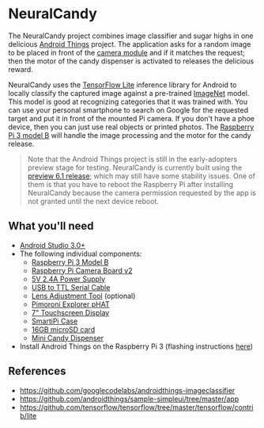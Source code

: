 # NeuralCandy

The NeuralCandy project combines image classifier and sugar highs in one delicious [Android Things](https://developer.android.com/things/get-started/index.html) project. The application asks for a random image to be placed in front of the [camera module](https://www.raspberrypi.org/products/camera-module-v2/) and if it matches the request; then the motor of the candy dispenser is activated to releases the delicious reward.

NeuralCandy uses the  [TensorFlow Lite](https://github.com/tensorflow/tensorflow/tree/master/tensorflow/contrib/lite#tensorflow-lite) inference library for Android to locally classify the captured image against a pre-trained [ImageNet](http://image-net.org/) model. This model is good at recognizing categories that it was trained with. You can use your personal smartphone to search on Google for the requested target and put it in front of the mounted Pi camera. If you don't have a phoe device, then you can just use real objects or printed photos. The [Raspberry Pi 3 model B](https://developer.android.com/things/hardware/raspberrypi.html) will handle the image processing and the motor for the candy release.

> Note that the Android Things project is still in the early-adopters preview stage for testing. NeuralCandy is currently built using the [preview 6.1 release](https://developer.android.com/things/preview/releases.html#preview-6-1); which may still have some stability issues.  One of them is that you have to reboot the Raspberry Pi after installing NeuralCandy because the camera permission requested by the app is not granted until the next device reboot.

## What you'll need

- [Android Studio 3.0+](https://developer.android.com/studio/index.html)
- The following individual components:
  - [Raspberry Pi 3 Model B](https://www.adafruit.com/product/3055)
  - [Raspberry Pi Camera Board v2](https://www.adafruit.com/product/3099)
  - [5V 2.4A Power Supply](https://www.adafruit.com/product/1995)
  - [USB to TTL Serial Cable](https://www.adafruit.com/product/954)
  - [Lens Adjustment Tool](https://www.adafruit.com/product/3518) (optional)
  - [Pimoroni Explorer pHAT](https://www.adafruit.com/product/3018)
  - [7" Touchscreen Display](https://www.adafruit.com/product/2718)
  - [SmartiPi Case](https://www.adafruit.com/product/3576)
  - [16GB microSD card](https://www.amazon.com/gp/product/B010Q57SEE/ref=ox_sc_act_title_2?smid=ATVPDKIKX0DER&psc=1)
  - [Mini Candy Dispenser](https://www.amazon.com/gp/product/B00RM5UQP0/ref=ox_sc_act_title_1?smid=A25PA0SPA3UQ4X&psc=1)
- Install Android Things on the Raspberry Pi 3 (flashing instructions [here](https://developer.android.com/things/hardware/raspberrypi.html))

## References
- https://github.com/googlecodelabs/androidthings-imageclassifier
- https://github.com/androidthings/sample-simpleui/tree/master/app
- https://github.com/tensorflow/tensorflow/tree/master/tensorflow/contrib/lite
